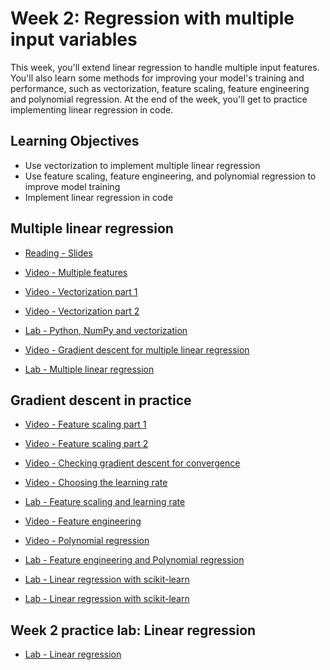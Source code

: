 # Week 2: Regression with multiple input variables

This week, you'll extend linear regression to handle multiple input features. You'll also learn some methods for improving your model's training and performance, such as vectorization, feature scaling, feature engineering and polynomial regression. At the end of the week, you'll get to practice implementing linear regression in code.

## Learning Objectives

- Use vectorization to implement multiple linear regression
- Use feature scaling, feature engineering, and polynomial regression to improve model training
- Implement linear regression in code

## Multiple linear regression

- [Reading - Slides](./Readings/C1_W2.pdf)

- [Video - Multiple features](https://www.coursera.org/learn/machine-learning/lecture/gFuSx/multiple-features)

- [Video - Vectorization part 1](https://www.coursera.org/learn/machine-learning/lecture/ismjc/vectorization-part-1)

- [Video - Vectorization part 2](https://www.coursera.org/learn/machine-learning/lecture/p2Nqv/vectorization-part-2)

- [Lab - Python, NumPy and vectorization](./Labs/C1_W2_Lab01_Python_Numpy_Vectorization_Soln.ipynb)

- [Video - Gradient descent for multiple linear regression](https://www.coursera.org/learn/machine-learning/lecture/ltMMp/gradient-descent-for-multiple-linear-regression)

- [Lab - Multiple linear regression](./Labs/C1_W2_Lab02_Multiple_Variable_Soln.ipynb)

## Gradient descent in practice

- [Video - Feature scaling part 1](https://www.coursera.org/learn/machine-learning/lecture/KMDV3/feature-scaling-part-1)

- [Video - Feature scaling part 2](https://www.coursera.org/learn/machine-learning/lecture/akapu/feature-scaling-part-2)

- [Video - Checking gradient descent for convergence](https://www.coursera.org/learn/machine-learning/lecture/rOTkB/checking-gradient-descent-for-convergence)

- [Video - Choosing the learning rate](https://www.coursera.org/learn/machine-learning/lecture/10ZVv/choosing-the-learning-rate)

- [Lab - Feature scaling and learning rate](./Labs/C1_W2_Lab03_Feature_Scaling_and_Learning_Rate_Soln.ipynb)

- [Video - Feature engineering](https://www.coursera.org/learn/machine-learning/lecture/dgZYR/feature-engineering)

- [Video - Polynomial regression](https://www.coursera.org/learn/machine-learning/lecture/OnGhN/polynomial-regression)

- [Lab - Feature engineering and Polynomial regression](./Labs/C1_W2_Lab04_FeatEng_PolyReg_Soln.ipynb)

- [Lab - Linear regression with scikit-learn](./Labs/C1_W2_Lab05_Sklearn_GD_Soln.ipynb)

- [Lab - Linear regression with scikit-learn](./Labs/C1_W2_Lab06_Sklearn_Normal_Soln.ipynb)

## Week 2 practice lab: Linear regression

- [Lab - Linear regression](./Labs/C1_W2_Linear_Regression.ipynb)